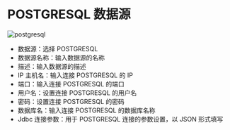 # POSTGRESQL 数据源

![postgresql](/img/new_ui/dev/datasource/postgresql.png)

- 数据源：选择 POSTGRESQL
- 数据源名称：输入数据源的名称
- 描述：输入数据源的描述
- IP 主机名：输入连接 POSTGRESQL 的 IP
- 端口：输入连接 POSTGRESQL 的端口
- 用户名：设置连接 POSTGRESQL 的用户名
- 密码：设置连接 POSTGRESQL 的密码
- 数据库名：输入连接 POSTGRESQL 的数据库名称
- Jdbc 连接参数：用于 POSTGRESQL 连接的参数设置，以 JSON 形式填写
